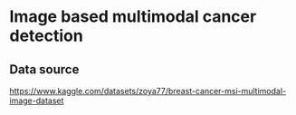 # Image based multimodal cancer detection

## Data source

<https://www.kaggle.com/datasets/zoya77/breast-cancer-msi-multimodal-image-dataset>
